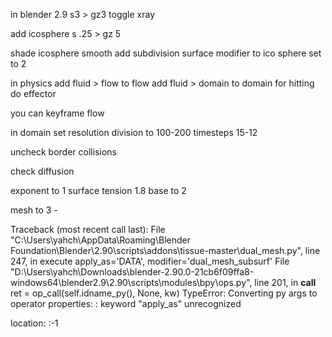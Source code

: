 in blender 2.9
s3 > gz3
toggle xray


add icosphere
s .25 > gz 5

shade icosphere smooth
add subdivision surface modifier to ico sphere
set to 2

in physics
add fluid > flow to flow 
add fluid > domain to domain
for hitting do effector 

you can keyframe flow

in domain
set resolution division to 100-200
timesteps 15-12 

uncheck border collisions

check diffusion

exponent to 1
surface tension 1.8
base to 2

mesh to 3 - 




Traceback (most recent call last):
  File "C:\Users\yahch\AppData\Roaming\Blender Foundation\Blender\2.90\scripts\addons\tissue-master\dual_mesh.py", line 247, in execute
    apply_as='DATA', modifier='dual_mesh_subsurf'
  File "D:\Users\yahch\Downloads\blender-2.90.0-21cb6f09ffa8-windows64\blender2.9\2.90\scripts\modules\bpy\ops.py", line 201, in __call__
    ret = op_call(self.idname_py(), None, kw)
TypeError: Converting py args to operator properties: : keyword "apply_as" unrecognized

location: <unknown location>:-1

